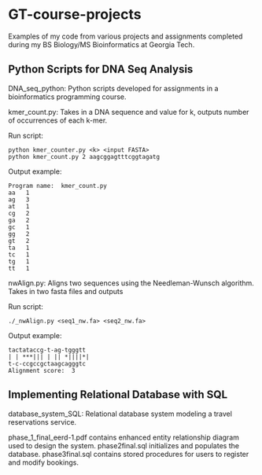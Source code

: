 # GT-course-projects

Examples of my code from various projects and assignments completed during my BS Biology/MS Bioinformatics at Georgia Tech.

## Python Scripts for DNA Seq Analysis

DNA_seq_python: Python scripts developed for assignments in a bioinformatics programming course.

kmer_count.py: Takes in a DNA sequence and value for k, outputs number of occurrences of each k-mer. 

Run script: 

	python kmer_counter.py <k> <input FASTA>
	python kmer_count.py 2 aagcggagtttcggtagatg

Output example:

	Program name:  kmer_count.py
	aa 	 1
	ag 	 3
	at 	 1
	cg 	 2
	ga 	 2
	gc 	 1
	gg 	 2
	gt 	 2
	ta 	 1
	tc 	 1
	tg 	 1
	tt 	 1

nwAlign.py: Aligns two sequences using the Needleman-Wunsch algorithm. Takes in two fasta files and outputs 

Run script:

	./_nwAlign.py <seq1_nw.fa> <seq2_nw.fa>

Output example:

	tactataccg-t-ag-tgggtt
	| | ***||| | || *||||*|
	t-c-ccgccgctaagcagggtc
	Alignment score:  3


## Implementing Relational Database with SQL

database_system_SQL: Relational database system modeling a travel reservations service.

phase_1_final_eerd-1.pdf contains enhanced entity relationship diagram used to design the system. phase2final.sql initializes and populates the database. phase3final.sql contains stored procedures for users to register and modify bookings.

